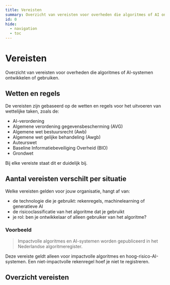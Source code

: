 ```yaml
---
title: Vereisten
summary: Overzicht van vereisten voor overheden die algoritmes of AI ontwikkelen of gebruiken.
id: 0
hide:
  - navigation
  - toc
---
```

# Vereisten
Overzicht van vereisten voor overheden die algoritmes of AI-systemen ontwikkelen of gebruiken. 

## Wetten en regels
De vereisten zijn gebaseerd op de wetten en regels voor het uitvoeren van wettelijke taken, zoals de:

- AI-verordening
- Algemene verordening gegevensbescherming (AVG)
- Algemene wet bestuursrecht (Awb)
- Algemene wet gelijke behandeling (Awgb) 
- Auteurswet
- Baseline Informatiebeveiliging Overheid (BIO)
- Grondwet

Bij elke vereiste staat dit er duidelijk bij.

## Aantal vereisten verschilt per situatie
Welke vereisten gelden voor jouw organisatie, hangt af van:

- de technologie die je gebruikt: rekenregels, machinelearning of generatieve AI
- de risicoclassificatie van het algoritme dat je gebruikt
- je rol: ben je ontwikkelaar of alleen gebruiker van het algoritme?

### Voorbeeld
> Impactvolle algoritmes en AI-systemen worden gepubliceerd in het Nederlandse algoritmeregister.

Deze vereiste geldt alleen voor impactvolle algoritmes en hoog-risico-AI-systemen. Een niet-impactvolle rekenregel hoef je niet te registreren.

## Overzicht vereisten

<!-- list_vereisten_all -->
